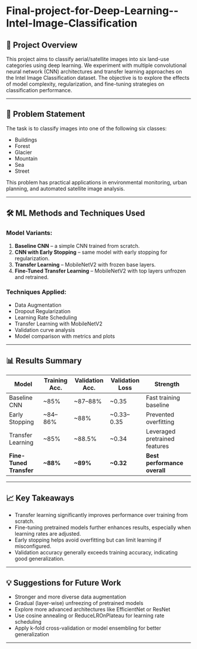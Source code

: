 # Final-project-for-Deep-Learning--Intel-Image-Classification

## 📌 Project Overview

This project aims to classify aerial/satellite images into six land-use categories using deep learning. We experiment with multiple convolutional neural network (CNN) architectures and transfer learning approaches on the Intel Image Classification dataset. The objective is to explore the effects of model complexity, regularization, and fine-tuning strategies on classification performance.

---

## 🧠 Problem Statement

The task is to classify images into one of the following six classes:

- Buildings  
- Forest  
- Glacier  
- Mountain  
- Sea  
- Street  

This problem has practical applications in environmental monitoring, urban planning, and automated satellite image analysis.

---

## 🛠️ ML Methods and Techniques Used

### Model Variants:

1. **Baseline CNN** – a simple CNN trained from scratch.  
2. **CNN with Early Stopping** – same model with early stopping for regularization.  
3. **Transfer Learning** – MobileNetV2 with frozen base layers.  
4. **Fine-Tuned Transfer Learning** – MobileNetV2 with top layers unfrozen and retrained.

### Techniques Applied:

- Data Augmentation  
- Dropout Regularization  
- Learning Rate Scheduling  
- Transfer Learning with MobileNetV2  
- Validation curve analysis  
- Model comparison with metrics and plots  

---

## 📊 Results Summary

| Model                     | Training Acc. | Validation Acc. | Validation Loss | Strength                        |
|--------------------------|---------------|------------------|------------------|----------------------------------|
| Baseline CNN             | ~85%          | ~87–88%          | ~0.35            | Fast training baseline           |
| Early Stopping           | ~84–86%       | ~88%             | ~0.33–0.35       | Prevented overfitting            |
| Transfer Learning        | ~85%          | ~88.5%           | ~0.34            | Leveraged pretrained features    |
| **Fine-Tuned Transfer**  | **~88%**      | **~89%**         | **~0.32**        | **Best performance overall**     |

---

## 📈 Key Takeaways

- Transfer learning significantly improves performance over training from scratch.
- Fine-tuning pretrained models further enhances results, especially when learning rates are adjusted.
- Early stopping helps avoid overfitting but can limit learning if misconfigured.
- Validation accuracy generally exceeds training accuracy, indicating good generalization.

---

## 💡 Suggestions for Future Work

- Stronger and more diverse data augmentation  
- Gradual (layer-wise) unfreezing of pretrained models  
- Explore more advanced architectures like EfficientNet or ResNet  
- Use cosine annealing or ReduceLROnPlateau for learning rate scheduling  
- Apply k-fold cross-validation or model ensembling for better generalization  

---
